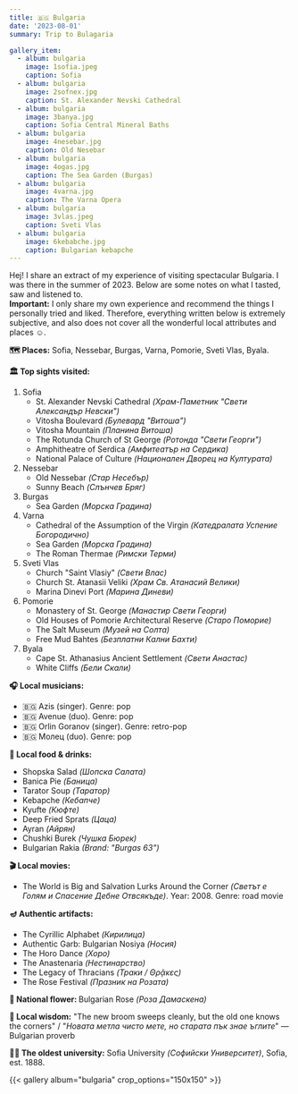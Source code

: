 ```yaml
---
title: 🇧🇬 Bulgaria 
date: '2023-08-01'
summary: Trip to Bulagaria

gallery_item:
  - album: bulgaria
    image: 1sofia.jpeg
    caption: Sofia
  - album: bulgaria
    image: 2sofnex.jpg
    caption: St. Alexander Nevski Cathedral
  - album: bulgaria
    image: 3banya.jpg
    caption: Sofia Central Mineral Baths
  - album: bulgaria
    image: 4nesebar.jpg
    caption: Old Nesebar
  - album: bulgaria
    image: 4ogas.jpg
    caption: The Sea Garden (Burgas)
  - album: bulgaria
    image: 4varna.jpg
    caption: The Varna Opera
  - album: bulgaria
    image: 3vlas.jpeg
    caption: Sveti Vlas
  - album: bulgaria
    image: 6kebabche.jpg
    caption: Bulgarian kebapche
---
```

Hej! I share an extract of my experience of visiting spectacular Bulgaria. I was there in the summer of 2023. Below are some notes on what I tasted, saw and listened to.<br>
<b>Important:</b> I only share my own experience and recommend the things I personally tried and liked. Therefore, everything written below is extremely subjective, and also does not cover all the wonderful local attributes and places ☺️.

<b>🗺 Places:</b> Sofia, Nessebar, Burgas, Varna, Pomorie, Sveti Vlas, Byala.<br>

<b>🏛 Top sights visited: </b>
1. Sofia
    - St. Alexander Nevski Cathedral <i>(Храм-Паметник "Свети Александър Невски")</i>
    - Vitosha Boulevard <i>(Булевард "Витоша")</i>
    - Vitosha Mountain <i>(Планина Витоша)</i>
    - The Rotunda Church of St George <i>(Ротонда "Свети Георги")</i>
    - Amphitheatre of Serdica <i>(Амфитеатър на Сердика)</i>
    - National Palace of Culture <i>(Национален Дворец на Културата)</i>
2. Nessebar
    - Old Nessebar <i>(Стар Несебър)</i>
    - Sunny Beach <i>(Слънчев Бряг)</i>
3. Burgas
    - Sea Garden <i>(Морска Градина)</i>
4. Varna
    - Cathedral of the Assumption of the Virgin <i>(Катедралата Успение Богородично)</i>
    - Sea Garden <i>(Морска Градина)</i>
    - The Roman Thermae <i>(Римски Терми)</i>
5. Sveti Vlas
    - Church "Saint Vlasiy" <i>(Свети Влас)</i>
    - Church St. Atanasii Veliki <i>(Храм Св. Атанасий Велики)</i>
    - Marina Dinevi Port <i>(Марина Диневи)</i>
6. Pomorie
    - Monastery of St. George <i>(Манастир Свети Георги)</i>
    - Old Houses of Pomorie Architectural Reserve <i>(Старо Поморие)</i>
    - The Salt Museum <i>(Музей на Солта)</i>
    - Free Mud Bahtes <i>(Безплатни Кални Бахти)</i>
7. Byala
    - Cape St. Athanasius Ancient Settlement <i>(Свети Анастас)</i>
    - White Cliffs <i>(Бели Cкали)</i>
   

<b>🎧 Local musicians: </b>
- 🇧🇬 Azis (singer). Genre: pop
- 🇧🇬 Avenue (duo). Genre: pop
- 🇧🇬 Orlin Goranov (singer). Genre: retro-pop
- 🇧🇬 Молец (duo). Genre: pop


<b>🥘 Local food & drinks: </b>
- Shopska Salad <i>(Шопска Салата)</i>
- Banica Pie <i>(Баница)</i>
- Tarator Soup <i>(Таратор)</i>
- Kebapche <i>(Кебапче)</i>
- Kyufte <i>(Кюфте)</i>
- Deep Fried Sprats <i>(Цаца)</i>
- Ayran <i>(Айрян)</i>
- Chushki Burek <i>(Чушка Бюрек)</i>
- Bulgarian Rakia <i>(Brand: "Burgas 63")</i>


<b>🎬 Local movies:</b>
- The World is Big and Salvation Lurks Around the Corner <i>(Светът е Голям и Спасение Дебне Отвсякъде)</i>. Year: 2008. Genre: road movie


<b>🪔 Authentic artifacts:</b>
- The Cyrillic Alphabet <i>(Кирилица)</i>
- Authentic Garb: Bulgarian Nosiya <i>(Носия)</i>
- The Horo Dance <i>(Хоро)</i>
- The Anastenaria <i>(Нестинарство)</i>
- The Legacy of Thracians <i>(Траки / Θρᾷκες)</i>
- The Rose Festival <i>(Празник на Розата)</i>


<b>💐 National flower: </b> Bulgarian Rose <i>(Роза Дамаскена)</i>


<b>🦉 Local wisdom:</b> "The new broom sweeps cleanly, but the old one knows the corners" / "<i>Новата метла чисто мете, но старата пък знае ъглите</i>" — Bulgarian proverb


<b>👨‍🎓 The oldest university:</b> Sofia University <i>(Софийски Университет)</i>, Sofia, est. 1888.  


{{< gallery album="bulgaria" crop_options="150x150" >}}
   

